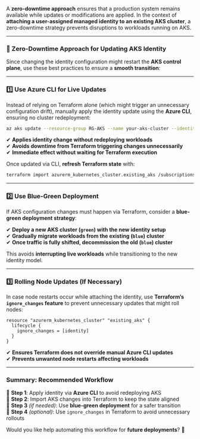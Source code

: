 A **zero-downtime approach** ensures that a production system remains available while updates or modifications are applied. In the context of **attaching a user-assigned managed identity to an existing AKS cluster**, a zero-downtime strategy prevents disruptions to workloads running on AKS.

---

### **🚀 Zero-Downtime Approach for Updating AKS Identity**
Since changing the identity configuration might restart the **AKS control plane**, use these best practices to ensure a **smooth transition**:

---

### **1️⃣ Use Azure CLI for Live Updates**
Instead of relying on Terraform alone (which might trigger an unnecessary configuration drift), manually apply the identity update using the **Azure CLI**, ensuring no cluster redeployment:

```sh
az aks update --resource-group RG-AKS --name your-aks-cluster --identity-type UserAssigned --identity /subscriptions/YOUR_SUB_ID/resourceGroups/RG-Messaging/providers/Microsoft.ManagedIdentity/userAssignedIdentities/aks-user-assigned-mi
```

✔ **Applies identity change without redeploying workloads**  
✔ **Avoids downtime from Terraform triggering changes unnecessarily**  
✔ **Immediate effect without waiting for Terraform execution**

Once updated via CLI, **refresh Terraform state** with:

```sh
terraform import azurerm_kubernetes_cluster.existing_aks /subscriptions/YOUR_SUB_ID/resourceGroups/RG-AKS/providers/Microsoft.ContainerService/managedClusters/your-aks-cluster
```

---

### **2️⃣ Use Blue-Green Deployment**
If AKS configuration changes must happen via Terraform, consider a **blue-green deployment strategy**:

✔ **Deploy a new AKS cluster (`green`) with the new identity setup**  
✔ **Gradually migrate workloads from the existing (`blue`) cluster**  
✔ **Once traffic is fully shifted, decommission the old (`blue`) cluster**

This avoids **interrupting live workloads** while transitioning to the new identity model.

---

### **3️⃣ Rolling Node Updates (If Necessary)**
In case node restarts occur while attaching the identity, use **Terraform’s `ignore_changes` feature** to prevent unnecessary updates that might roll nodes:

```hcl
resource "azurerm_kubernetes_cluster" "existing_aks" {
  lifecycle {
    ignore_changes = [identity]
  }
}
```

✔ **Ensures Terraform does not override manual Azure CLI updates**  
✔ **Prevents unwanted node restarts affecting workloads**  

---

### **Summary: Recommended Workflow**
🔹 **Step 1**: Apply identity via **Azure CLI** to avoid redeploying AKS  
🔹 **Step 2**: Import AKS changes into Terraform to keep the state aligned  
🔹 **Step 3** *(if needed)*: Use **blue-green deployment** for a safer transition  
🔹 **Step 4** *(optional)*: Use `ignore_changes` in Terraform to avoid unnecessary rollouts  

Would you like help automating this workflow for **future deployments**? 🚀